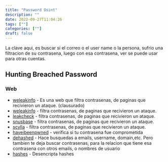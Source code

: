 ```yaml
---
title: "Password Osint"
description: "" 
date: 2022-09-27T11:04:26
tags: [""]
categories: [""]
draft: false
---
```


La clave aqui, es buscar si el correo o el user name o la persona, sufrio una filtracion de su contrasena, luego con esa contrasena, ver se puede usar para otras cuentas.

## Hunting Breached Password

### Web

* [weleakinfo](https://weleakinfo.com/) - Es una web que filtra contrasenas, de paginas que recivieron un ataque. (clausurado)
* [weleakinfo](https://weleakinfo.to/) - filtra contrasenas, de paginas que recivieron un ataque.
* [leakcheck](https://leakcheck.net/) - filtra contrasenas, de paginas que recivieron un ataque.
* [snusbase](https://snusbase.com/) - filtra contrasenas, de paginas que recivieron un ataque.
* [scylla](https://scylla.so/) - filtra contrasenas, de paginas que recivieron un ataque.
* [haveibeenpwned](https://haveibeenpwned.com/) - verifica si tu contrasena fue comprometida
* [dehashed](https://www.dehashed.com/) - Hace busquedas a emails, username, domain,etc. Pero tambien te deja buscar contrasenas, para la relacion que tiene esa contrasena con otros emails, o nombres de usuario
* [hashes](http://hashes.org/) - Desencripta hashes
